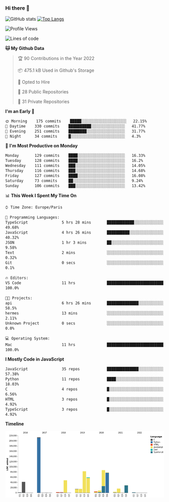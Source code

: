 ### Hi there 👋


![GitHub stats](https://github-readme-stats.vercel.app/api?username=eastkap&theme=dark&show_icons=true&count_private=true)
[![Top Langs](https://github-readme-stats.vercel.app/api/top-langs/?username=eastkap&layout=compact)](https://github.com/anuraghazra/github-readme-stats)



<!--START_SECTION:waka-->
![Profile Views](http://img.shields.io/badge/Profile%20Views-1-blue)

![Lines of code](https://img.shields.io/badge/From%20Hello%20World%20I%27ve%20Written-711395%20lines%20of%20code-blue)

**🐱 My Github Data** 

> 🏆 90 Contributions in the Year 2022
 > 
> 📦 475.1 kB Used in Github's Storage 
 > 
> 💼 Opted to Hire
 > 
> 📜 28 Public Repositories 
 > 
> 🔑 31 Private Repositories  
 > 
**I'm an Early 🐤** 

```text
🌞 Morning    175 commits    █████░░░░░░░░░░░░░░░░░░░░   22.15% 
🌆 Daytime    330 commits    ██████████░░░░░░░░░░░░░░░   41.77% 
🌃 Evening    251 commits    ████████░░░░░░░░░░░░░░░░░   31.77% 
🌙 Night      34 commits     █░░░░░░░░░░░░░░░░░░░░░░░░   4.3%

```
📅 **I'm Most Productive on Monday** 

```text
Monday       129 commits    ████░░░░░░░░░░░░░░░░░░░░░   16.33% 
Tuesday      128 commits    ████░░░░░░░░░░░░░░░░░░░░░   16.2% 
Wednesday    111 commits    ███░░░░░░░░░░░░░░░░░░░░░░   14.05% 
Thursday     116 commits    ███░░░░░░░░░░░░░░░░░░░░░░   14.68% 
Friday       127 commits    ████░░░░░░░░░░░░░░░░░░░░░   16.08% 
Saturday     73 commits     ██░░░░░░░░░░░░░░░░░░░░░░░   9.24% 
Sunday       106 commits    ███░░░░░░░░░░░░░░░░░░░░░░   13.42%

```


📊 **This Week I Spent My Time On** 

```text
⌚︎ Time Zone: Europe/Paris

💬 Programming Languages: 
TypeScript               5 hrs 28 mins       ████████████░░░░░░░░░░░░░   49.68% 
JavaScript               4 hrs 26 mins       ██████████░░░░░░░░░░░░░░░   40.32% 
JSON                     1 hr 3 mins         ██░░░░░░░░░░░░░░░░░░░░░░░   9.58% 
Text                     2 mins              ░░░░░░░░░░░░░░░░░░░░░░░░░   0.32% 
Git                      0 secs              ░░░░░░░░░░░░░░░░░░░░░░░░░   0.1%

🔥 Editors: 
VS Code                  11 hrs              █████████████████████████   100.0%

🐱‍💻 Projects: 
api                      6 hrs 26 mins       ██████████████░░░░░░░░░░░   58.5% 
hermes                   13 mins             ░░░░░░░░░░░░░░░░░░░░░░░░░   2.11% 
Unknown Project          0 secs              ░░░░░░░░░░░░░░░░░░░░░░░░░   0.0%

💻 Operating System: 
Mac                      11 hrs              █████████████████████████   100.0%

```

**I Mostly Code in JavaScript** 

```text
JavaScript               35 repos            ██████████████░░░░░░░░░░░   57.38% 
Python                   11 repos            ████░░░░░░░░░░░░░░░░░░░░░   18.03% 
C                        4 repos             █░░░░░░░░░░░░░░░░░░░░░░░░   6.56% 
HTML                     3 repos             █░░░░░░░░░░░░░░░░░░░░░░░░   4.92% 
TypeScript               3 repos             █░░░░░░░░░░░░░░░░░░░░░░░░   4.92%

```


**Timeline**

![Chart not found](https://raw.githubusercontent.com/Eastkap/Eastkap/main/charts/bar_graph.png) 


<!--END_SECTION:waka-->

<!--
**Eastkap/eastkap** is a ✨ _special_ ✨ repository because its `README.md` (this file) appears on your GitHub profile.

Here are some ideas to get you started:

- 🔭 I’m currently working on ...
- 🌱 I’m currently learning ...
- 👯 I’m looking to collaborate on ...
- 🤔 I’m looking for help with ...
- 💬 Ask me about ...
- 📫 How to reach me: ...
- 😄 Pronouns: ...
- ⚡ Fun fact: ...
-->

